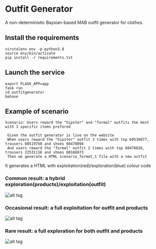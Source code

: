 # Outfit Generator
A non-deterministic Baysian-based  MAB outfit generator for clothes.


## Install the requirements

```
virutalenv env -p python3.8
source env/bin/activate
pip install -r requirements.txt 
```

## Launch the service

```
export FLASK_APP=app
fask run
cd outfitgenerator
behave
```

## Example of scenario


```
Scenario: Users reward the "hipster" and "formal" outfits the most with 3 specific items prefered

 Given the outfit generator is live on the website
 When users reward the "hipster" outfit 3 times with top 60536077, trousers 60519768 and shoes 60478094
 And users reward the "formal" outfit 2 times with top 60476826, trousers 22531116 and shoes 60168873
 Then we generate a HTML scenario_formal_1 file with a new outfit
```

It generates a HTML with exploitation(red)/exploration(blue) colour code


### Common result: a hybrid exploration(products)/exploitation(outfit)


![alt tag](https://i.ibb.co/sPQfSDT/Screenshot-2021-10-24-at-01-09-33.png)

### Occasional result: a full exploitation for outfit and products

![alt tag](https://i.ibb.co/8rKzMJw/Screenshot-2021-10-24-at-01-36-20.png)

### Rare result: a full exploration for both outfit and products

![alt tag](https://i.ibb.co/Y8krSMM/Screenshot-2021-10-24-at-01-26-11.png)